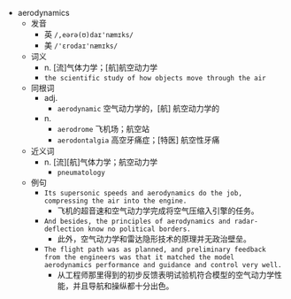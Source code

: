 - aerodynamics
  - 发音
    - 英 `/,eərə(ʊ)daɪ'næmɪks/`
    - 美 `/'ɛrodaɪ'næmɪks/`
  - 词义
    - n. [流]气体力学；[航]航空动力学
    - `the scientific study of how objects move through the air`
  - 同根词
    - adj.
      - `aerodynamic` 空气动力学的，[航] 航空动力学的
    - n.
      - `aerodrome` 飞机场；航空站
      - `aerodontalgia` 高空牙痛症；[特医] 航空性牙痛
  - 近义词
    - n. [流][航]气体力学；航空动力学
      - `pneumatology`
  - 例句
    - `Its supersonic speeds and aerodynamics do the job, compressing the air into the engine.`
      - 飞机的超音速和空气动力学完成将空气压缩入引擎的任务。
    - `And besides, the principles of aerodynamics and radar-deflection know no political borders.`
      - 此外，空气动力学和雷达隐形技术的原理并无政治壁垒。
    - `The flight path was as planned, and preliminary feedback from the engineers was that it matched the model aerodynamics performance and guidance and control very well.`
      - 从工程师那里得到的初步反馈表明试验机符合模型的空气动力学性能，并且导航和操纵都十分出色。


